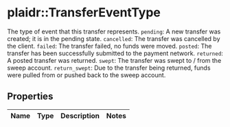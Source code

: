 # plaidr::TransferEventType

The type of event that this transfer represents.  `pending`: A new transfer was created; it is in the pending state.  `cancelled`: The transfer was cancelled by the client.  `failed`: The transfer failed, no funds were moved.  `posted`: The transfer has been successfully submitted to the payment network.  `returned`: A posted transfer was returned.  `swept`: The transfer was swept to / from the sweep account.  `return_swept`: Due to the transfer being returned, funds were pulled from or pushed back to the sweep account.

## Properties
Name | Type | Description | Notes
------------ | ------------- | ------------- | -------------


